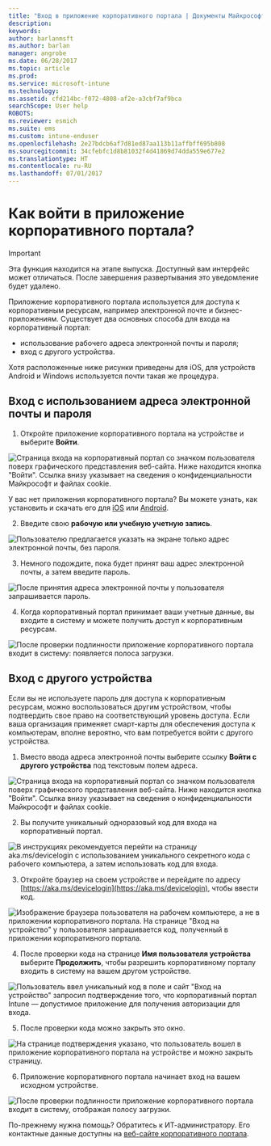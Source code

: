 ```yaml
---
title: "Вход в приложение корпоративного портала | Документы Майкрософт"
description: 
keywords: 
author: barlanmsft
ms.author: barlan
manager: angrobe
ms.date: 06/28/2017
ms.topic: article
ms.prod: 
ms.service: microsoft-intune
ms.technology: 
ms.assetid: cfd214bc-f072-4808-af2e-a3cbf7af9bca
searchScope: User help
ROBOTS: 
ms.reviewer: esmich
ms.suite: ems
ms.custom: intune-enduser
ms.openlocfilehash: 2e27bdcb6af7d81ed87aa113b11affbff695b808
ms.sourcegitcommit: 34cfebfc1d8b81032f4d41869d74dda559e677e2
ms.translationtype: HT
ms.contentlocale: ru-RU
ms.lasthandoff: 07/01/2017
---
```

# <a name="how-do-i-sign-in-to-the-company-portal-app---user-story-1132123--"></a>Как войти в приложение корпоративного портала? <!--User Story 1132123-->

> [!IMPORTANT]
> Эта функция находится на этапе выпуска. Доступный вам интерфейс может отличаться. После завершения развертывания это уведомление будет удалено.

Приложение корпоративного портала используется для доступа к корпоративным ресурсам, например электронной почте и бизнес-приложениям. Существует два основных способа для входа на корпоративный портал:

* использование рабочего адреса электронной почты и пароля;
* вход с другого устройства.

Хотя расположенные ниже рисунки приведены для iOS, для устройств Android и Windows используется почти такая же процедура.

## <a name="signing-in-with-your-email-address-and-password"></a>Вход с использованием адреса электронной почты и пароля

1. Откройте приложение корпоративного портала на устройстве и выберите **Войти**.

  ![Страница входа на корпоративный портал со значком пользователя поверх графического представления веб-сайта. Ниже находится кнопка "Войти". Ссылка внизу указывает на сведения о конфиденциальности Майкрософт и файлах cookie.](/intune/media/cp_ios_aad_signin_after_1704_001.png)

  У вас нет приложения корпоративного портала? Вы можете узнать, как установить и скачать его для [iOS](install-and-sign-in-to-the-intune-company-portal-app-ios.md) или [Android](install-the-company-portal-app-android.md).

2. Введите свою **рабочую или учебную учетную запись**.

  ![Пользователю предлагается указать на экране только адрес электронной почты, без пароля.](/intune/media/cp_ios_aad_signin_after_1704_002.png)

3. Немного подождите, пока будет принят ваш адрес электронной почты, а затем введите пароль.

  ![После принятия адреса электронной почты у пользователя запрашивается пароль.](/intune/media/cp_ios_aad_signin_after_1704_003.png)

4. Когда корпоративный портал принимает ваши учетные данные, вы входите в систему и можете получить доступ к корпоративным ресурсам.   

  ![После проверки подлинности приложение корпоративного портала входит в систему: появляется полоса загрузки.](/intune/media/cp_ios_aad_signin_from_another_device_after_1704_007.png)

## <a name="signing-in-from-another-device"></a>Вход с другого устройства

Если вы не используете пароль для доступа к корпоративным ресурсам, можно воспользоваться другим устройством, чтобы подтвердить свое право на соответствующий уровень доступа. Если ваша организация применяет смарт-карты для обеспечения доступа к компьютерам, вполне вероятно, что вам потребуется войти с другого устройства.

1. Вместо ввода адреса электронной почты выберите ссылку **Войти с другого устройства** под текстовым полем адреса.

  ![Страница входа на корпоративный портал со значком пользователя поверх графического представления веб-сайта. Ниже находится кнопка "Войти". Ссылка внизу указывает на сведения о конфиденциальности Майкрософт и файлах cookie.](/intune/media/cp_ios_aad_signin_from_another_device_after_1704_001.png)

2. Вы получите уникальный одноразовый код для входа на корпоративный портал.

  ![В инструкциях рекомендуется перейти на страницу aka.ms/devicelogin с использованием уникального секретного кода с рабочего компьютера, а затем использовать код для входа.](/intune/media/cp_ios_aad_signin_from_another_device_after_1704_003.png)

3. Откройте браузер на своем устройстве и перейдите по адресу [https://aka.ms/devicelogin](https://aka.ms/devicelogin), чтобы ввести код.

  ![Изображение браузера пользователя на рабочем компьютере, а не в приложении корпоративного портала. На странице "Вход на устройство" у пользователя запрашивается код, полученный в приложении корпоративного портала.](/intune/media/cp_ios_aad_signin_from_another_device_after_1704_004.png)

4. После проверки кода на странице **Имя пользователя устройства** выберите __Продолжить__, чтобы разрешить корпоративному порталу входить в систему на вашем другом устройстве.

  ![Пользователь ввел уникальный код в поле и сайт "Вход на устройство" запросил подтверждение того, что корпоративный портал Intune — допустимое приложение для получения авторизации для входа.](/intune/media/cp_ios_aad_signin_from_another_device_after_1704_005.png)

5. После проверки кода можно закрыть это окно.

  ![На странице подтверждения указано, что пользователь вошел в приложение корпоративного портала на устройстве и можно закрыть страницу.](/intune/media/cp_ios_aad_signin_from_another_device_after_1704_006.png)

6. Приложение корпоративного портала начинает вход на вашем исходном устройстве.

  ![После проверки подлинности приложение корпоративного портала входит в систему, отображая полосу загрузки.](/intune/media/cp_ios_aad_signin_from_another_device_after_1704_007.png)

По-прежнему нужна помощь? Обратитесь к ИТ-администратору. Его контактные данные доступны на [веб-сайте корпоративного портала](http://portal.manage.microsoft.com).
